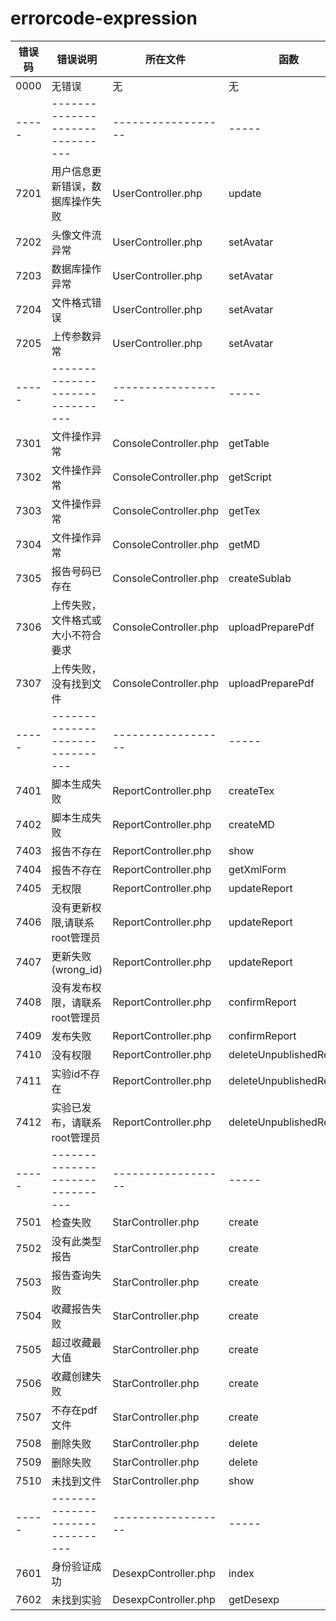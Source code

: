 
errorcode-expression
====


错误码|错误说明                       |所在文件           |函数
-----|-------------------------------|------------------|-----
0000 |无错误                         |无                 |无
-----|-------------------------------|------------------|-----
7201|用户信息更新错误，数据库操作失败   |UserController.php|update|
7202|头像文件流异常                   |UserController.php|setAvatar
7203|数据库操作异常                   |UserController.php|setAvatar
7204|文件格式错误                     |UserController.php|setAvatar
7205|上传参数异常                     |UserController.php|setAvatar
-----|-------------------------------|------------------|-----
7301|文件操作异常                     |ConsoleController.php|getTable
7302|文件操作异常|ConsoleController.php|getScript
7303|文件操作异常|ConsoleController.php|getTex
7304|文件操作异常|ConsoleController.php|getMD
7305|报告号码已存在|ConsoleController.php|createSublab
7306|上传失败，文件格式或大小不符合要求|ConsoleController.php|uploadPreparePdf
7307|上传失败，没有找到文件|ConsoleController.php|uploadPreparePdf
-----|-------------------------------|------------------|-----
7401|脚本生成失败|ReportController.php|createTex
7402|脚本生成失败|ReportController.php|createMD
7403|报告不存在|ReportController.php|show
7404|报告不存在|ReportController.php|getXmlForm
7405|无权限|ReportController.php|updateReport
7406|没有更新权限,请联系root管理员|ReportController.php|updateReport
7407|更新失败(wrong_id)|ReportController.php|updateReport
7408|没有发布权限，请联系root管理员|ReportController.php|confirmReport
7409|发布失败|ReportController.php|confirmReport
7410|没有权限|ReportController.php|deleteUnpublishedReport
7411|实验id不存在|ReportController.php|deleteUnpublishedReport
7412|实验已发布，请联系root管理员|ReportController.php|deleteUnpublishedReport
-----|-------------------------------|------------------|-----
7501|检查失败|StarController.php|create
7502|没有此类型报告|StarController.php|create
7503|报告查询失败|StarController.php|create
7504|收藏报告失败|StarController.php|create
7505|超过收藏最大值|StarController.php|create
7506|收藏创建失败|StarController.php|create
7507|不存在pdf文件|StarController.php|create
7508|删除失败|StarController.php|delete
7509|删除失败|StarController.php|delete
7510|未找到文件|StarController.php|show
-----|-------------------------------|------------------|-----
7601|身份验证成功|DesexpController.php|index
7602|未找到实验|DesexpController.php|getDesexp



